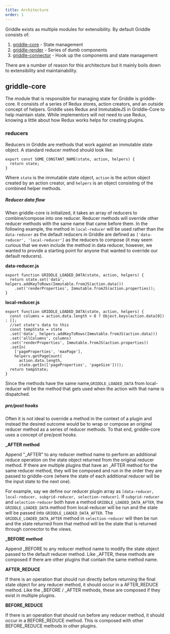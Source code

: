 ```yaml
---
title: Architecture
order: 1
---
```


Griddle exists as multiple modules for extensibility. By default Griddle consists of:

1. [griddle-core](https://github.com/griddlegriddle/griddle-core) - State management
1. [griddle-render](https://github.com/griddlegriddle/griddle-render) - Series of dumb components
1. [griddle-connector](https://github.com/griddlegriddle/griddle-connector) - Hook up the components and state management

There are a number of reason for this architecture but it mainly boils down to extensibility and maintainability.

## griddle-core ##

The module that is responsible for managing state for Griddle is griddle-core. It consists of a series of
Redux stores, action creators, and an outside concept of helpers. Griddle uses Redux and ImmutableJS in Griddle-Core to help maintain state. While implementors will not need to use
Redux, knowing a little about how Redux works helps for creating plugins.

### reducers ###
Reducers in Griddle are methods that work against an immutable state object. A standard reducer method should look like:

```
export const SOME_CONSTANT_NAME(state, action, helpers) {
  return state;
}
```

Where `state` is the immutable state object, `action` is the action object created by an action creator, and `helpers` is an object consisting of the combined helper
methods.

##### Reducer data flow ####

When griddle-core is initialized, it takes an array of reducers to combine/compose into one reducer. Reducer methods will
 override other reducer methods with the same name that came before them. In the following example, the method in `local-reducer` will be used
rather than the `data-reducer` as  the default reducers in Griddle are defined as `['data-reducer', 'local-reducer']` as the reducers to compose (it may seem
curious that we even include the method in data reducer, however, we wanted to provide a starting point for anyone that wanted to override our default reducers).

**data-reducer.js**

```
export function GRIDDLE_LOADED_DATA(state, action, helpers) {
  return state.set('data', helpers.addKeyToRows(Immutable.fromJS(action.data)))
    .set('renderProperties', Immutable.fromJS(action.properties));
}
```

**local-reducer.js**

```
export function GRIDDLE_LOADED_DATA(state, action, helpers) {
  const columns = action.data.length > 0 ? Object.keys(action.data[0]) : [];
  //set state's data to this
  const tempState = state
  .set('data', helpers.addKeyToRows(Immutable.fromJS(action.data)))
  .set('allColumns', columns)
  .set('renderProperties', Immutable.fromJS(action.properties))
  .setIn(
    ['pageProperties', 'maxPage'],
    helpers.getPageCount(
      action.data.length,
      state.getIn(['pageProperties', 'pageSize'])));
  return tempState;
}
```

Since the methods have the same name,`GRIDDLE_LOADED_DATA` from local-reducer will be the method that gets used when the action with that name is dispatched.

##### pre/post hooks ####

Often it is not ideal to override a method in the context of a plugin and instead the desired outcome would be to wrap or compose an original reducer method as a
series of reducer methods. To that end, griddle-core uses a concept of pre/post hooks.

**\_AFTER method**

Append "\_AFTER" to any reducer method name to perform an additional reduce operation on the state object returned from the original reducer method.
If there are multiple plugins that have an \_AFTER method for the same reducer method, they will be composed and run in the order they are passed to griddle-core
(where the state of each additional reducer will be the input state to the next one).

For example, say we define our reducer plugin array as
`[data-reducer, local-reducer, subgrid-reducer, selection-reducer]`. If `subgrid-reducer` and `selection-reducer` both have a method `GRIDDLE_LOADED_DATA_AFTER`,
the `GRIDDLE_LOADED_DATA` method from local-reducer will be run and the state will be passed into `GRIDDLE_LOADED_DATA_AFTER`. The `GRIDDLE_LOADED_DATA_AFTER` method
in `selection-reducer` will then be run and the state returned from that method will be the state that is returned through connector to the views.

**\_BEFORE method**

Append \_BEFORE to any reducer method name to modify the state object passed to the default reducer method. Like \_AFTER, these methods are composed if there are
other plugins that contain the same method name.

**AFTER_REDUCE**

If there is an operation that should run directly before returning the final state object for any reducer method, it should occur in a AFTER_REDUCE method.
Like the _BEFORE / _AFTER methods, these are composed if they exist in multiple plugins.

**BEFORE_REDUCE**

If there is an operation that should run before any reducer method, it should occur in a BEFORE_REDUCE method. This is composed with other BEFORE_REDUCE methods
in other plugins.
